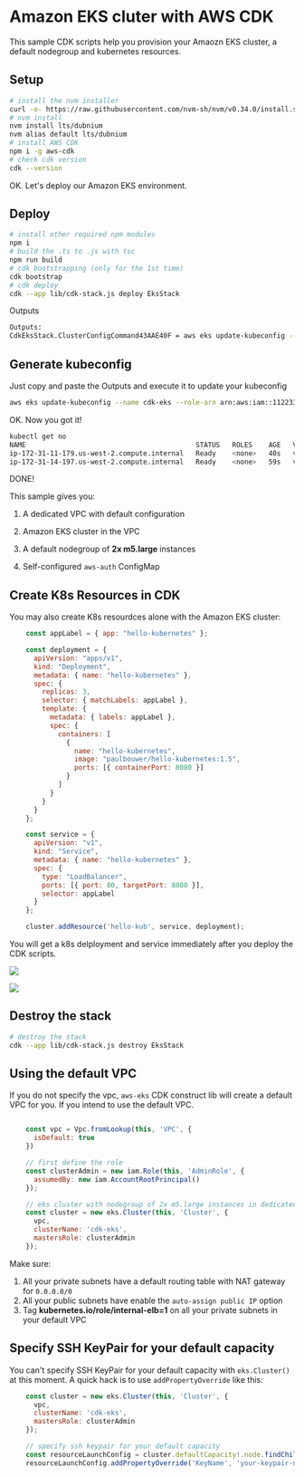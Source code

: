 # Amazon EKS cluter with AWS CDK

This sample CDK scripts help you provision your Amaozn EKS cluster, a default nodegroup and kubernetes resources.



## Setup

```bash
# install the nvm installer
curl -o- https://raw.githubusercontent.com/nvm-sh/nvm/v0.34.0/install.sh | bash
# nvm install 
nvm install lts/dubnium
nvm alias default lts/dubnium
# install AWS CDK
npm i -g aws-cdk
# check cdk version
cdk --version
```



OK. Let's deploy our Amazon EKS environment.



## Deploy

```bash
# install other required npm modules
npm i
# build the .ts to .js with tsc
npm run build
# cdk bootstrapping (only for the 1st time)
cdk bootstrap
# cdk deploy
cdk --app lib/cdk-stack.js deploy EksStack 
```

Outputs

```bash
Outputs:
CdkEksStack.ClusterConfigCommand43AAE40F = aws eks update-kubeconfig --name cdk-eks --role-arn arn:aws:iam::112233445566:role/CdkEksStack-AdminRole38563C57-14ON0YFUELKGC
```



## Generate kubeconfig

Just copy and paste the Outputs and execute it to update your kubeconfig

```bash
aws eks update-kubeconfig --name cdk-eks --role-arn arn:aws:iam::112233445566:role/CdkEksStack-AdminRole38563C57-14ON0YFUELKGC
```

OK. Now you got it!

```bash
kubectl get no
NAME                                          STATUS   ROLES    AGE   VERSION
ip-172-31-11-179.us-west-2.compute.internal   Ready    <none>   40s   v1.14.6-eks-5047ed
ip-172-31-14-197.us-west-2.compute.internal   Ready    <none>   59s   v1.14.6-eks-5047ed
```



DONE!

This sample gives you:

1) A dedicated VPC with default configuration

2) Amazon EKS cluster in the VPC

3) A default nodegroup of **2x m5.large** instances

4) Self-configured `aws-auth` ConfigMap



## Create K8s Resources in CDK

You may also create K8s resourdces alone with the Amazon EKS cluster:

```js
    const appLabel = { app: "hello-kubernetes" };

    const deployment = {
      apiVersion: "apps/v1",
      kind: "Deployment",
      metadata: { name: "hello-kubernetes" },
      spec: {
        replicas: 3,
        selector: { matchLabels: appLabel },
        template: {
          metadata: { labels: appLabel },
          spec: {
            containers: [
              {
                name: "hello-kubernetes",
                image: "paulbouwer/hello-kubernetes:1.5",
                ports: [{ containerPort: 8080 }]
              }
            ]
          }
        }
      }
    };

    const service = {
      apiVersion: "v1",
      kind: "Service",
      metadata: { name: "hello-kubernetes" },
      spec: {
        type: "LoadBalancer",
        ports: [{ port: 80, targetPort: 8080 }],
        selector: appLabel
      }
    };

    cluster.addResource('hello-kub', service, deployment);
```

You will get a k8s delployment and service immediately after you deploy the CDK scripts.



![](https://pbs.twimg.com/media/EB8IMZ-U8AA85Cl?format=jpg&name=4096x4096)

![](https://pbs.twimg.com/media/EB8IMZ-UwAAuW1u?format=jpg&name=4096x4096)





## Destroy the stack

```bash
# destroy the stack
cdk --app lib/cdk-stack.js destroy EksStack 
```


## Using the default VPC

If you do not specify the vpc, `aws-eks` CDK construct lib will create a default VPC for you. If you intend to use the default VPC.

```js

    const vpc = Vpc.fromLookup(this, 'VPC', {
      isDefault: true
    })

    // first define the role
    const clusterAdmin = new iam.Role(this, 'AdminRole', {
      assumedBy: new iam.AccountRootPrincipal()
    });

    // eks cluster with nodegroup of 2x m5.large instances in dedicated vpc with default configuratrion
    const cluster = new eks.Cluster(this, 'Cluster', {
      vpc,
      clusterName: 'cdk-eks',
      mastersRole: clusterAdmin
    });    

```
Make sure:
1. All your private subnets have a default routing table with NAT gateway for `0.0.0.0/0`
2. All your public subnets have enable the `auto-assign public IP` option
3. Tag **kubernetes.io/role/internal-elb=1** on all your private subnets in your default VPC


## Specify SSH KeyPair for your default capacity

You can't specify SSH KeyPair for your default capacity with `eks.Cluster()` at this moment. A quick hack is to use `addPropertyOverride` like this:

```js
    const cluster = new eks.Cluster(this, 'Cluster', {
      vpc,
      clusterName: 'cdk-eks',
      mastersRole: clusterAdmin
    });  

    // specify ssh keypair for your default capacity
    const resourceLaunchConfig = cluster.defaultCapacity!.node.findChild('LaunchConfig') as CfnLaunchConfiguration
    resourceLaunchConfig.addPropertyOverride('KeyName', 'your-keypair-name')
```
